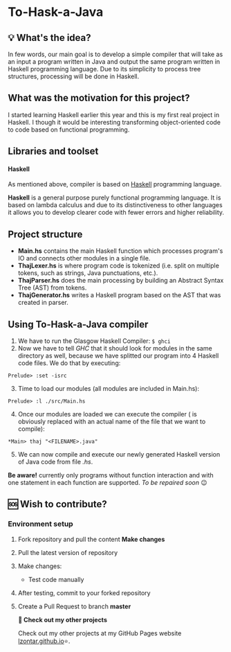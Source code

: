 # To-Hask-a-Java
## :bulb: What's the idea?
In few words, our main goal is to develop a simple compiler that will take as an input a program written in Java and output the same program written in Haskell programming language. Due to its simplicity to process tree structures, processing will be done in Haskell.

## What was the motivation for this project?
I started learning Haskell earlier this year and this is my first real project in Haskell. I though it would be interesting transforming object-oriented code to code based on functional programming.

## Libraries and toolset
#### Haskell
As mentioned above, compiler is based on [Haskell](https://www.haskell.org/) programming language.

**Haskell** is a general purpose purely functional programming language. It is based on lambda calculus and due to its distinctiveness to other languages it allows you to develop clearer code with fewer errors and higher reliability.

## Project structure
- **Main.hs** contains the main Haskell function which processes program's IO and connects other modules in a single file.
- **ThajLexer.hs** is where program code is tokenized (i.e. split on multiple tokens, such as strings, Java punctuations, etc.).
- **ThajParser.hs** does the main processing by building an Abstract Syntax Tree (AST) from tokens.
- **ThajGenerator.hs** writes a Haskell program based on the AST that was created in parser.

## Using To-Hask-a-Java compiler
1. We have to run the Glasgow Haskell Compiler: ``` $ ghci ```
2. Now we have to tell *GHC* that it should look for modules in the same directory as well, because we have splitted our program into 4 Haskell code files. We do that by executing:
```
Prelude> :set -isrc
```
3. Time to load our modules (all modules are included in Main.hs):
```
Prelude> :l ./src/Main.hs
```
4. Once our modules are loaded we can execute the compiler (<FILENAME> is obviously replaced with an actual name of the file that we want to compile):
```
*Main> thaj "<FILENAME>.java"
```
5. We can now compile and execute our newly generated Haskell version of Java code from file *<FILENAME>.hs*. 

**Be aware!** currently only programs without function interaction and with one statement in each function are supported. *To be repaired soon* :wink:  

## :sos: Wish to contribute?
### Environment setup
1. Fork repository and pull the content
   **Make changes**
2. Pull the latest version of repository
3. Make changes:
   * Test code manually
4. After testing, commit to your forked repository
5. Create a Pull Request to branch **master**

   **:link: Check out my other projects**

   Check out my other projects at my GitHub Pages website [lzontar.github.io](https://lzontar.github.io):star:.
